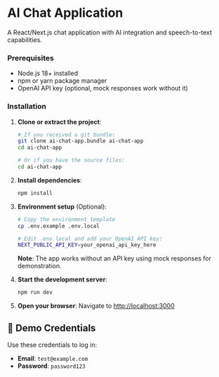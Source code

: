 # AI Chat Application

A React/Next.js chat application with AI integration and speech-to-text capabilities.

### Prerequisites

-   Node.js 18+ installed
-   npm or yarn package manager
-   OpenAI API key (optional, mock responses work without it)

### Installation

1. **Clone or extract the project**:

    ```bash
    # If you received a git bundle:
    git clone ai-chat-app.bundle ai-chat-app
    cd ai-chat-app

    # Or if you have the source files:
    cd ai-chat-app
    ```

2. **Install dependencies**:

    ```bash
    npm install
    ```

3. **Environment setup** (Optional):

    ```bash
    # Copy the environment template
    cp .env.example .env.local

    # Edit .env.local and add your OpenAI API key:
    NEXT_PUBLIC_API_KEY=your_openai_api_key_here
    ```

    **Note**: The app works without an API key using mock responses for demonstration.

4. **Start the development server**:

    ```bash
    npm run dev
    ```

5. **Open your browser**:
   Navigate to [http://localhost:3000](http://localhost:3000)

## 🔐 Demo Credentials

Use these credentials to log in:

-   **Email**: `test@example.com`
-   **Password**: `password123`
